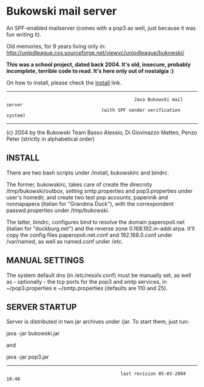 Bukowski mail server
====================
An SPF-enabled mailserver (comes with a pop3 as well, just because it was fun writing it).
 
Old memories, for 9 years living only in:
http://unipdleague.cvs.sourceforge.net/viewvc/unipdleague/bukowski/

**This was a school project, dated back 2004. It's old, insecure, probably incomplete, terrible code to read. It's here only out of nostalgia :)**

On how to install, please check the [install](https://github.com/alexdown/bukowski/blob/master/install/readme.txt) link.


----------------------------------------------------------------------------

                                                   Java Bukowski mail server
                                       (with SPF sender verification system)

----------------------------------------------------------------------------

(c) 2004 by the Bukowski Team
Basso Alessio, Di Giovinazzo Matteo, Penzo Peter
(strictly in alphabetical order)


INSTALL
----------------------------------------------------------------------------
There are two bash scripts under /install, bukowskirc and bindrc.

The former, bukowskirc, takes care of create the direcroty /tmp/bukowski/outbox,
setting smtp.properties and pop3.properties under user's homedir,
and create two test pop accounts, paperinik and nonnapapera (italian for "Grandma Duck"),
with the correspondent passwd.properties under /tmp/bukowski.

The latter, bindrc, configures bind to resolve the domain paperopoli.net (italian for "duckburg.net")
and the reverse zone 0.168.192.in-addr.arpa.
It'll copy the config files paperopoli.net.conf and 192.168.0.conf 
under /var/named, as well as named.conf under /etc.


MANUAL SETTINGS
----------------------------------------------------------------------------
The system default dns (in /etc/resolv.conf) must be manually set, as well as - optionally -
the tcp ports for the pop3 and smtp services, in ~/pop3.properties e ~/smtp.properties 
(defaults are 110 and 25).


SERVER STARTUP
----------------------------------------------------------------------------
Server is distributed in two jar archives under /jar.
To start them, just run:

java -jar bukowski.jar

and

java -jar pop3.jar


----------------------------------------------------------------------------
                                              last revision 05-03-2004 10:40